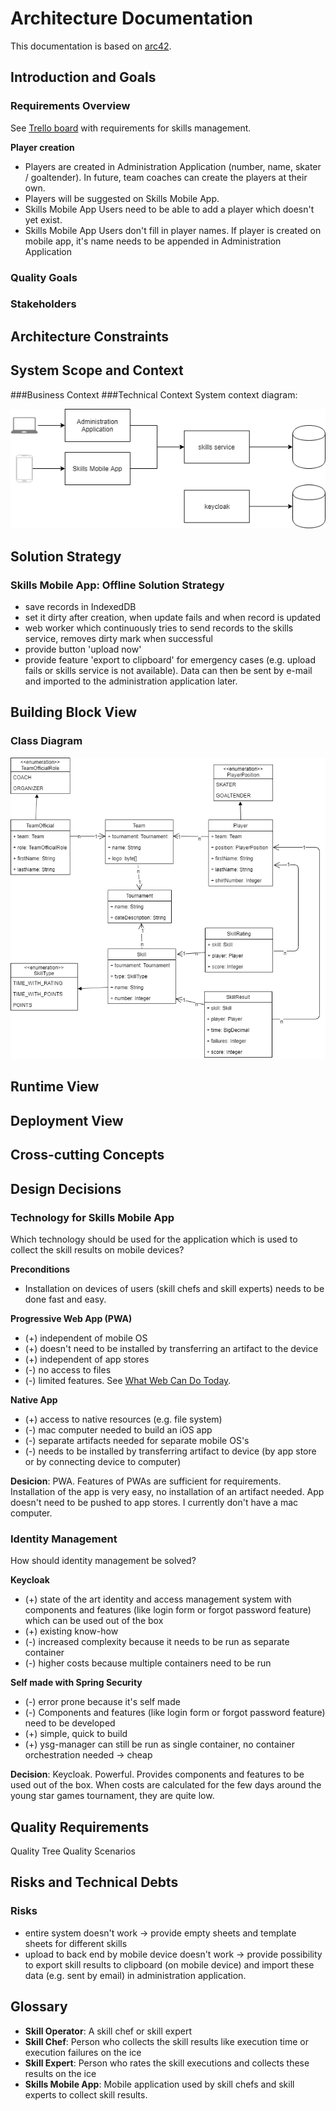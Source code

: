 # Architecture Documentation
This documentation is based on [arc42](https://arc42.org/download).

## Introduction and Goals
### Requirements Overview
See [Trello board](https://trello.com/b/cTCQho4q/ysg-manager-skills) with requirements for skills management.

**Player creation**
* Players are created in Administration Application (number, name, skater / goaltender). In future, team coaches can create the players at their own.
* Players will be suggested on Skills Mobile App.
* Skills Mobile App Users need to be able to add a player which doesn't yet exist.
* Skills Mobile App Users don't fill in player names. If player is created on mobile app, it's name needs to be appended in Administration Application 

### Quality Goals
### Stakeholders

## Architecture Constraints

## System Scope and Context
###Business Context
###Technical Context
System context diagram:

![System context diagram](./ysg-manager_system-context-diagram.png "System context diagram")

## Solution Strategy
### Skills Mobile App: Offline Solution Strategy
* save records in IndexedDB
* set it dirty after creation, when update fails and when record is updated
* web worker which continuously tries to send records to the skills service, removes dirty mark when successful
* provide button 'upload now'
* provide feature 'export to clipboard' for emergency cases (e.g. upload fails or skills service is not available). Data can then be sent by e-mail and imported to the administration application later.

## Building Block View

### Class Diagram

![Class diagram](./ysg-manager_class-diagram.png "Class diagram")

## Runtime View

## Deployment View

## Cross-cutting Concepts

## Design Decisions

### Technology for Skills Mobile App
Which technology should be used for the application which is used to collect the skill results on mobile devices?

**Preconditions**
* Installation on devices of users (skill chefs and skill experts) needs to be done fast and easy.

**Progressive Web App (PWA)**
* (+) independent of mobile OS
* (+) doesn't need to be installed by transferring an artifact to the device
* (+) independent of app stores
* (-) no access to files
* (-) limited features. See [What Web Can Do Today](https://whatwebcando.today).

**Native App**
* (+) access to native resources (e.g. file system)
* (-) mac computer needed to build an iOS app
* (-) separate artifacts needed for separate mobile OS's
* (-) needs to be installed by transferring artifact to device (by app store or by connecting device to computer)

**Desicion**: PWA. Features of PWAs are sufficient for requirements. Installation of the app is very easy, no installation of an artifact needed. App doesn't need to be pushed to app stores. I currently don't have a mac computer.

### Identity Management
How should identity management be solved?

**Keycloak**
* (+) state of the art identity and access management system with components and features (like login form or forgot password feature) which can be used out of the box
* (+) existing know-how
* (-) increased complexity because it needs to be run as separate container
* (-) higher costs because multiple containers need to be run

**Self made with Spring Security**
* (-) error prone because it's self made
* (-) Components and features (like login form or forgot password feature) need to be developed
* (+) simple, quick to build
* (+) ysg-manager can still be run as single container, no container orchestration needed -> cheap

**Decision**: Keycloak. Powerful. Provides components and features to be used out of the box. When costs are calculated for the few days around the young star games tournament, they are quite low.

## Quality Requirements
Quality Tree
Quality Scenarios

## Risks and Technical Debts
### Risks
* entire system doesn't work -> provide empty sheets and template sheets for different skills
* upload to back end by mobile device doesn't work -> provide possibility to export skill results to clipboard (on mobile device) and import these data (e.g. sent by email) in administration application.

## Glossary
* **Skill Operator**: A skill chef or skill expert
* **Skill Chef**: Person who collects the skill results like execution time or execution failures on the ice
* **Skill Expert**: Person who rates the skill executions and collects these results on the ice
* **Skills Mobile App**: Mobile application used by skill chefs and skill experts to collect skill results.